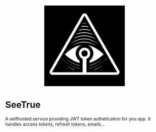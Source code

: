 <p align="center">
  <img width="256px" src="./SeeTrue.Admin/src/Assets/SeeTrueIcon.png" />
</p>

# SeeTrue

A selfhosted service providing JWT token authetication for you app. It handles access tokens, refresh tokens, emails...